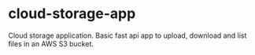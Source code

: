 # cloud-storage-app
Cloud storage application. Basic fast api app to upload, download and list files in an AWS S3 bucket. 
